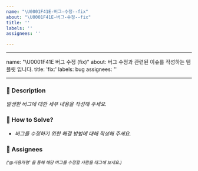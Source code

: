 ```yaml
---
name: "\U0001F41E-버그-수정--fix"
about: "\U0001F41E-버그-수정--fix"
title: ''
labels: ''
assignees: ''

---
```


---
name: "\U0001F41E 버그 수정 (fix)"
about: 버그 수정과 관련된 이슈를 작성하는 템플릿 입니다.
title: 'fix:'
labels: bug
assignees: ''

---

### 🐞 Description
_발생한 버그에 대한 세부 내용을 작성해 주세요._

### 🧐 How to Solve?
- _버그를 수정하기 위한 해결 방법에 대해 작성해 주세요._

### 👥 Assignees
_<sub>('@사용자명' 을 통해 해당 버그를 수정할 사람을 태그해 보세요.)</sub>_
